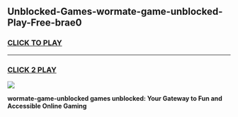 
## Unblocked-Games-wormate-game-unblocked-Play-Free-brae0
<h3>
<a href="https://premium76.site?title=wormate-game-unblocked&ref=15A">CLICK TO PLAY</a></h3>
<hr>

<h3>
<a href="https://premium76.site?title=wormate-game-unblocked&ref=15A">CLICK 2 PLAY</a>
  
</h3>

<a href="https://premium76.site?title=wormate-game-unblocked&ref=15A"><img src="https://clearcache.store/games.png"></a>


**wormate-game-unblocked games unblocked: Your Gateway to Fun and Accessible Online Gaming**
